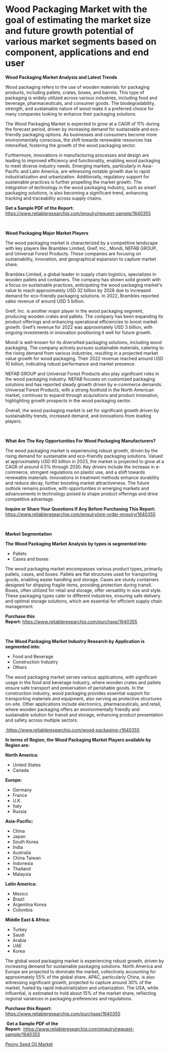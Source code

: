 <p><h1>Wood Packaging Market with the goal of estimating the market size and future growth potential of various market segments based on component, applications and end user</h1></p><p><strong>Wood Packaging Market Analysis and Latest Trends</strong></p>
<p><p>Wood packaging refers to the use of wooden materials for packaging products, including pallets, crates, boxes, and barrels. This type of packaging is widely utilized across various industries, including food and beverage, pharmaceuticals, and consumer goods. The biodegradability, strength, and sustainable nature of wood make it a preferred choice for many companies looking to enhance their packaging solutions. </p><p>The Wood Packaging Market is expected to grow at a CAGR of 11% during the forecast period, driven by increasing demand for sustainable and eco-friendly packaging options. As businesses and consumers become more environmentally conscious, the shift towards renewable resources has intensified, fostering the growth of the wood packaging sector. </p><p>Furthermore, innovations in manufacturing processes and design are leading to improved efficiency and functionality, enabling wood packaging to meet diverse industry needs. Emerging markets, particularly in Asia-Pacific and Latin America, are witnessing notable growth due to rapid industrialization and urbanization. Additionally, regulatory support for sustainable practices is further propelling the market growth. The integration of technology in the wood packaging industry, such as smart packaging solutions, is also becoming a significant trend, enhancing tracking and traceability across supply chains.</p></p>
<p><strong>Get a Sample PDF of the Report:&nbsp;</strong> <a href="https://www.reliableresearchiq.com/enquiry/request-sample/1640355?utm_campaign=3259&utm_medium=2&utm_source=Github&utm_content=ia&utm_term=31032025&utm_id=wood-packaging">https://www.reliableresearchiq.com/enquiry/request-sample/1640355</a></p>
<p>&nbsp;</p>
<p><strong>Wood Packaging Major Market Players</strong></p>
<p><p>The wood packaging market is characterized by a competitive landscape with key players like Brambles Limited, Greif, Inc., Mondi, NEFAB GROUP, and Universal Forest Products. These companies are focusing on sustainability, innovation, and geographical expansion to capture market share.</p><p>Brambles Limited, a global leader in supply chain logistics, specializes in wooden pallets and containers. The company has shown solid growth with a focus on sustainable practices, anticipating the wood packaging market's value to reach approximately USD 32 billion by 2028 due to increased demand for eco-friendly packaging solutions. In 2022, Brambles reported sales revenue of around USD 5 billion.</p><p>Greif, Inc. is another major player in the wood packaging segment, producing wooden crates and pallets. The company has been expanding its product offerings and enhancing operational efficiencies to boost market growth. Greif’s revenue for 2022 was approximately USD 3 billion, with ongoing investments in innovation positioning it well for future growth.</p><p>Mondi is well-known for its diversified packaging solutions, including wood packaging. The company actively pursues sustainable materials, catering to the rising demand from various industries, resulting in a projected market value growth for wood packaging. Their 2022 revenue reached around USD 10 billion, indicating robust performance and market presence.</p><p>NEFAB GROUP and Universal Forest Products also play significant roles in the wood packaging industry. NEFAB focuses on customized packaging solutions and has reported steady growth driven by e-commerce demands. Universal Forest Products, with a strong foothold in the North American market, continues to expand through acquisitions and product innovation, highlighting growth prospects in the wood packaging sector.</p><p>Overall, the wood packaging market is set for significant growth driven by sustainability trends, increased demand, and innovations from leading players.</p></p>
<p>&nbsp;</p>
<p><strong>What Are The Key Opportunities For Wood Packaging Manufacturers?</strong></p>
<p><p>The wood packaging market is experiencing robust growth, driven by the rising demand for sustainable and eco-friendly packaging solutions. Valued at approximately USD 60 billion in 2023, the market is projected to grow at a CAGR of around 4.5% through 2030. Key drivers include the increase in e-commerce, stringent regulations on plastic use, and a shift towards renewable materials. Innovations in treatment methods enhance durability and reduce decay, further boosting market attractiveness. The future outlook remains positive, with opportunities in emerging markets and advancements in technology poised to shape product offerings and drive competitive advantage.</p></p>
<p><strong>Inquire or Share Your Questions If Any Before Purchasing This Report:</strong> <a href="https://www.reliableresearchiq.com/enquiry/pre-order-enquiry/1640355?utm_campaign=3259&utm_medium=2&utm_source=Github&utm_content=ia&utm_term=31032025&utm_id=wood-packaging">https://www.reliableresearchiq.com/enquiry/pre-order-enquiry/1640355</a></p>
<p>&nbsp;</p>
<p><strong>Market Segmentation</strong></p>
<p><strong>The Wood Packaging Market Analysis by types is segmented into:</strong></p>
<p><ul><li>Pallets</li><li>Cases and boxes</li></ul></p>
<p><p>The wood packaging market encompasses various product types, primarily pallets, cases, and boxes. Pallets are flat structures used for transporting goods, enabling easier handling and storage. Cases are sturdy containers designed for shipping fragile items, providing protection during transit. Boxes, often utilized for retail and storage, offer versatility in size and style. These packaging types cater to different industries, ensuring safe delivery and optimal storage solutions, which are essential for efficient supply chain management.</p></p>
<p><strong>Purchase this Report:&nbsp;</strong><a href="https://www.reliableresearchiq.com/purchase/1640355?utm_campaign=3259&utm_medium=2&utm_source=Github&utm_content=ia&utm_term=31032025&utm_id=wood-packaging">https://www.reliableresearchiq.com/purchase/1640355</a></p>
<p>&nbsp;</p>
<p><strong>The Wood Packaging Market Industry Research by Application is segmented into:</strong></p>
<p><ul><li>Food and Beverage</li><li>Construction Industry</li><li>Others</li></ul></p>
<p><p>The wood packaging market serves various applications, with significant usage in the food and beverage industry, where wooden crates and pallets ensure safe transport and preservation of perishable goods. In the construction industry, wood packaging provides essential support for transporting materials and equipment, also serving as protective structures on-site. Other applications include electronics, pharmaceuticals, and retail, where wooden packaging offers an environmentally friendly and sustainable solution for transit and storage, enhancing product presentation and safety across multiple sectors.</p></p>
<p><a href="https://www.reliableresearchiq.com/wood-packaging-r1640355?utm_campaign=3259&utm_medium=2&utm_source=Github&utm_content=ia&utm_term=31032025&utm_id=wood-packaging">&nbsp;https://www.reliableresearchiq.com/wood-packaging-r1640355</a></p>
<p><strong>In terms of Region, the Wood Packaging Market Players available by Region are:</strong></p>
<p>
    <p> <strong> North America: </strong>
        <ul>
            <li>United States</li>
            <li>Canada</li>
        </ul>
        </p> 
    <p> <strong> Europe: </strong>
        <ul>
            <li>Germany</li>
            <li>France</li>
            <li>U.K.</li>
            <li>Italy</li>
            <li>Russia</li>
        </ul>
        </p> 
    <p> <strong> Asia-Pacific: </strong>
        <ul>
            <li>China</li>
            <li>Japan</li>
            <li>South Korea</li>
            <li>India</li>
            <li>Australia</li>
            <li>China Taiwan</li>
            <li>Indonesia</li>
            <li>Thailand</li>
            <li>Malaysia</li>
        </ul>
        </p> 
    <p> <strong> Latin America: </strong>
        <ul>
            <li>Mexico</li>
            <li>Brazil</li>
            <li>Argentina Korea</li>
            <li>Colombia</li>
        </ul>
        </p> 
    <p> <strong> Middle East & Africa: </strong>
        <ul>
            <li>Turkey</li>
            <li>Saudi</li>
            <li>Arabia</li>
            <li>UAE</li>
            <li>Korea</li>
        </ul>
    </p>
    </p>
<p><p>The global wood packaging market is experiencing robust growth, driven by increasing demand for sustainable packaging solutions. North America and Europe are projected to dominate the market, collectively accounting for approximately 55% of the global share. APAC, particularly China, is also witnessing significant growth, projected to capture around 30% of the market, fueled by rapid industrialization and urbanization. The USA, while influential, is estimated to hold about 15% of the market share, reflecting regional variances in packaging preferences and regulations.</p></p>
<p><strong>Purchase this Report: </strong><a href="https://www.reliableresearchiq.com/purchase/1640355?utm_campaign=3259&utm_medium=2&utm_source=Github&utm_content=ia&utm_term=31032025&utm_id=wood-packaging">https://www.reliableresearchiq.com/purchase/1640355</a></p>
<p>&nbsp;<strong>Get a Sample PDF of the Report:&nbsp;&nbsp;</strong><a href="https://www.reliableresearchiq.com/enquiry/request-sample/1640355?utm_campaign=3259&utm_medium=2&utm_source=Github&utm_content=ia&utm_term=31032025&utm_id=wood-packaging">https://www.reliableresearchiq.com/enquiry/request-sample/1640355</a></p>
<p><strong></strong></p>
<p><p><a href="https://github.com/krulicfidura/Market-Research-Report-List-1/blob/main/peony-seed-oil-market.md?utm_campaign=3259&utm_medium=2&utm_source=Github&utm_content=ia&utm_term=31032025&utm_id=wood-packaging">Peony Seed Oil Market</a></p></p>